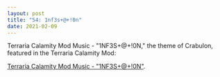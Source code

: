 ```yaml
---
layout: post
title: "54: 1nf3s+@+!0n"
date: 2021-02-09
---
```


Terraria Calamity Mod Music - "1NF3S+@+!0N," the theme of Crabulon, featured in the Terraria Calamity Mod:

[Terraria Calamity Mod Music - "1NF3S+@+!0N"](https://youtu.be/17IZjvr5c1I).